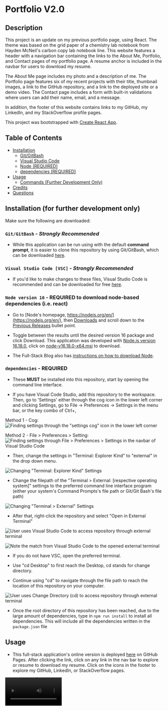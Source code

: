 # Portfolio V2.0

## Description

This project is an update on my previous portfolio page, using React. The theme was based on the grid paper of a chemistry lab notebook from Hayden McNeil's carbon copy lab notebook line. This website features a header with a navigation bar containing the links to the About Me, Portfolio, and Contact pages of my portfolio page. A resume anchor is included in the navbar for users to download my resume.

The About Me page includes my photo and a description of me. The Portfolio page features six of my recent projects with their title, thumbnail images, a link to the GitHub repository, and a link to the deployed site or a demo video. The Contact page includes a form with built-in validations where users can add their name, email, and a message.

In addition, the footer of this website contains links to my GitHub, my LinkedIn, and my StackOverflow profile pages.

This project was bootstrapped with [Create React App](https://github.com/facebook/create-react-app).

## Table of Contents
- [Installation](#installation-for-further-development-only)
    - [Git/GitBash](#gitgitbash---strongly-recommended)
    - [Visual Studio Code](#visual-studio-code-vsc---strongly-recommended)
    - [Node (REQUIRED)](#node-version-16---required-to-download-node-based-dependencies-ie-react)
    - [dependencies (REQUIRED)](#dependencies---required)
- [Usage](#usage)
    - [Commands (Further Development Only)](#the-following-commands-are-for-further-development-only-and-come-from-react)
- [Credits](#credits)
- [Questions](#questions)


## Installation (for further development only)

Make sure the following are downloaded:

### `Git/GitBash` - *Strongly Recommended*
* While this application can be run using with the default **command prompt**, it is easier to clone this repository by using Git/GitBash, which can be downloaded [here](https://git-scm.com/downloads).

### `Visual Studio Code [VSC]` - *Strongly Recommended*

* If you'd like to make changes to these files, Visual Studio Code is recommended and can be downloaded for free [here](https://code.visualstudio.com/download).

### `Node version 16` - **REQUIRED** to download node-based dependencies (i.e. react)
* Go to [Node's homepage, https://nodejs.org/en/](https://nodejs.org/en/), then [Downloads](https://nodejs.org/en/download/) and scroll down to the [Previous Releases](https://nodejs.org/en/download/releases/) bullet point. 

* Toggle between the results until the desired version 16 package and click Download. This application was developed with [Node.js version 16.18.0](https://nodejs.org/dist/v16.18.0/), click on [node-v16.18.0-x64.msi](https://nodejs.org/download/release/v16.18.0/node-v16.18.0-x64.msi) to download.

* The Full-Stack Blog also has [instructions on how to download Node](https://coding-boot-camp.github.io/full-stack/nodejs/how-to-install-nodejs).

### `dependencies` - **REQUIRED**

* These **MUST** be installed into this repository, start by opening the command line interface.

* If you have Visual Code Studio, add this repository to the workspace. Then, go to 'Settings' either through the cog icon in the lower left corner and clicking Settings, go to File -> Preferences -> Settings in the menu bar, or the key combo of Ctrl+,

Method 1 - Cog:
![Finding settings through the "settings cog" icon in the lower left corner](./assets/screenshots/Finding-Settings-1.PNG)

Method 2 - File > Preferences > Setting:
![Finding settings through File > Preferences > Settings in the navbar of Visual Studio Code](./assets/screenshots/Finding-Settings-2.PNG)

* Then, change the settings in "Terminal: Explorer Kind" to "external" in the drop down menu.

![Changing "Terminal: Explorer Kind" Settings](./assets/screenshots/External-Terminal-Settings-1.PNG)
        
* Change the filepath of the "Terminal > External: [respective operating system]" settings to the preferred command line interface program (either your system's Command Prompts's file path or Git/Git Bash's file path)

![Changing "Terminal > External" Settings](./assets/screenshots/External-Terminal-Settings-2.PNG)

* After that, right-click the repository and select "Open in External Terminal"

![User uses Visual Studio Code to access repository through external terminal](./assets/screenshots/External-Terminal-Method-1-1.PNG)

![Note the match from Visual Studio Code to the opened external terminal](./assets/screenshots/External-Terminal-Method-1-2.PNG)


* If you do not have VSC, open the preferred terminal.

* Use "cd Desktop" to first reach the Desktop, cd stands for change directory.

* Continue using "cd" to navigate through the file path to reach the location of this repository on your computer.

![User uses Change Directory (cd) to access repository through external terminal](./assets/screenshots/External-Terminal-Method-2.PNG)

* Once the root directory of this repository has been reached, due to the large amount of dependencies, type in `npm run install` to install all dependencies. This will include all the dependencies written in the `package.json` file


## Usage

* This full-stack application's online version is deployed [here](https://leeclaire156.github.io/Portfolio-V2) on GitHub Pages. After clicking the link, click on any link in the nav bar to explore or resume to download my resume. Click on the icons in the footer to explore my GitHub, LinkedIn, or StackOverflow pages. 

<video src='./assets/Portfolio-V2-DEMO.webm'  width=180 >

### The following commands are for further development only and come from React

* In the project directory, you can run:

### `npm start`

Runs the app in the development mode.\
Open [http://localhost:3000](http://localhost:3000) to view it in your browser.

The page will reload when you make changes.\
You may also see any lint errors in the console.

### `npm test`

Launches the test runner in the interactive watch mode.\
See the section about [running tests](https://facebook.github.io/create-react-app/docs/running-tests) for more information.

### `npm run build`

Builds the app for production to the `build` folder.\
It correctly bundles React in production mode and optimizes the build for the best performance.

The build is minified and the filenames include the hashes.\
Your app is ready to be deployed!

See the section about [deployment](https://facebook.github.io/create-react-app/docs/deployment) for more information.

### `npm run eject`

**Note: this is a one-way operation. Once you `eject`, you can't go back!**

If you aren't satisfied with the build tool and configuration choices, you can `eject` at any time. This command will remove the single build dependency from your project.

Instead, it will copy all the configuration files and the transitive dependencies (webpack, Babel, ESLint, etc) right into your project so you have full control over them. All of the commands except `eject` will still work, but they will point to the copied scripts so you can tweak them. At this point you're on your own.

You don't have to ever use `eject`. The curated feature set is suitable for small and middle deployments, and you shouldn't feel obligated to use this feature. However we understand that this tool wouldn't be useful if you couldn't customize it when you are ready for it.

## Credits

* Credit to [React](https://react.dev/) for the commands in Usage (further development)

* Conditionally rendered portfolio pages performed by the nav bar base code from George Washington University's Full Stack Coding Bootcamp Week 20-React, Activity 24-Stu_Conditional-Rendering.

* Using maps() method to render an array of data to React props credit goes to George Washington University's Full Stack Coding Bootcamp Week 20-React, Activity 09-Ins_Component.

* Credit to initializing with React version 17.0.2 goes to [DanteDX](https://stackoverflow.com/users/12639918/dantedx) on StackOverflow:<br></br>https://stackoverflow.com/questions/71913692/module-not-found-error-cant-resolve-react-dom-client

* React bootstrap responsive navbar information provided by [React Bootstrap](https://react-bootstrap.github.io/):<br></br>https://react-bootstrap.github.io/components/navbar/

* DOC to PDF converter provided by [Adobe](https://www.adobe.com/):<br></br>https://www.adobe.com/acrobat/online/word-to-pdf.html

* Importing Google Fonts to CSS provided by [Tom](https://stackoverflow.com/users/158119/tom) on StackOverflow:<br></br>https://stackoverflow.com/questions/40769551/how-to-use-google-fonts-in-react-js

* Coming Soon font provided by [Google Fonts](https://fonts.google.com/):<br></br>https://fonts.google.com/specimen/Fredericka+the+Great

* Fredericka the Great font provided by [Google Fonts](https://fonts.google.com/):<br></br>https://fonts.google.com/specimen/Fredericka+the+Great

* Placing footer at bottom of page information provided by [freeCodeCamp](https://www.freecodecamp.org/):<br></br>https://www.freecodecamp.org/news/how-to-keep-your-footer-where-it-belongs-59c6aa05c59c/

* Importing images information provided by [Hawkeye Parker](https://stackoverflow.com/users/99717/hawkeye-parker) on StackOverflow:<br></br>https://stackoverflow.com/questions/34582405/react-wont-load-local-images

* onBlur vs onChange react event listeners [Ruben Leija's blog Linguine Code](https://linguinecode.com/):<br></br>https://linguinecode.com/post/onblur-vs-onchange-react-text-inputs

* onBlur information further provided by [pope_maverick](https://stackoverflow.com/users/3065781/pope-maverick) on StackOverflow:<br></br>https://stackoverflow.com/questions/71838444/show-validation-after-click-outside-the-input

* Disabling text area property provided by [Donut](https://stackoverflow.com/users/121493/donut):<br></br>https://stackoverflow.com/questions/5235142/how-do-i-disable-the-resizable-property-of-a-textarea

* Text area rows information from How to Use a Multiline Text Area in ReactJS written by Gaurav Singhal on [Plural Sight](https://www.pluralsight.com/):<br></br>https://www.pluralsight.com/guides/how-to-use-multiline-text-area-in-reactjs

* Creating Bold Text with CSS font-weight property information provided by [W3Schools](https://www.w3schools.com/default.asp):<br></br>https://www.w3schools.com/cssref/pr_font_weight.php

* Email Validation Regex by [learnetto](https://github.com/learnetto):<br></br>https://github.com/learnetto/react-form-validation-demo/blob/master/src/Form.js

* Validation messages based on [CodingComics's](https://www.youtube.com/@codingcomics) YouTube Video `Form Validation in React JS || Input Validation React JS || React Form Validation onSubmit || React`:<br></br>https://www.youtube.com/watch?v=rZpc7HkmF5Q

* Tape CSS Code based on [Coding Artist's](https://www.youtube.com/@CodingArtist) YouTube Video `Washi Tape Notes With Pure CSS | HTML, CSS Tutorial`:<br></br>https://www.youtube.com/watch?v=2mYIh8-zgFQ&t=34s

* Creating fixed footer to bottom of page [W3Schools](https://www.w3schools.com/default.asp):<br></br>https://www.w3schools.com/howto/howto_css_fixed_footer.asp

* Clearing space for footer [freeCodeCamp](https://www.freecodecamp.org/):<br></br>https://www.freecodecamp.org/news/how-to-keep-your-footer-where-it-belongs-59c6aa05c59c/

* CSS :nth-child() Selector [W3Schools](https://www.w3schools.com/default.asp):<br></br>https://www.w3schools.com/cssref/sel_nth-child.php

* CSS background-image Property [W3Schools](https://www.w3schools.com/default.asp):<br></br>https://www.w3schools.com/cssref/pr_background-image.php

* Box Shadow [MDN Web Docs](https://developer.mozilla.org/en-US/):<br></br>https://developer.mozilla.org/en-US/docs/Web/CSS/box-shadow

* Keeping tapes relative to polaroid image credit goes to [shanethehat](https://stackoverflow.com/users/665800/shanethehat) on StackOverflow:<br></br>https://stackoverflow.com/questions/5563285/div-absolute-positioning-maintain-position-after-browser-window-resize

* Grid background with CSS credit to [ashiqur rahman](https://github.com/ashiqur-rony):<br></br>https://ashiqur.com/grid-background-with-css/

* Rounded Corner Image Generator by [Generate It!](https://www.generateit.net/):<br></br>https://www.generateit.net/rounded-corner/

* Hexidecimal to RGB Color Converter by [RapidTables](https://www.rapidtables.com/):<br></br>https://www.rapidtables.com/convert/color/hex-to-rgb.html

* Changing title in react information from [Styx Tech's](https://www.youtube.com/@styxtech5066) YouTube Video `Change React title dynamically in each page`:<br></br>https://www.youtube.com/watch?v=9ChEVesbK9s

* Changing favicon from React default information from [ProgrammerError's](https://www.youtube.com/@ProgrammerError) YouTube Video `React | How to Add a Favicon and Title`:<br></br>https://www.youtube.com/watch?v=7pJmM-XdPm8&t=232s

* Microsoft Word Icon based on [whitestar's](https://www.vecteezy.com/members/maulid091) asset on [Vecteezy](https://www.vecteezy.com/):<br></br>https://www.vecteezy.com/vector-art/4532190-illustration-of-microsoft-word-excel-power-point-mobile-app-logos

* Usage of transform to enlarge icons without disturbing flow of page thanks to [Boaz](https://stackoverflow.com/users/1889273/boaz) on StackOverflow:<br></br>https://stackoverflow.com/questions/14417433/how-to-enlarge-a-div-without-moving-other-elements

* Usage of cascade hover to make img and text for resume page enlarge on hover (as opposed to the image enlarging only when hovering on image and not on text) special thanks to [seanb](https://stackoverflow.com/users/3354/seanb):<br></br>https://stackoverflow.com/questions/137449/css-for-hover-that-includes-all-child-elements/

* Highlight Submit Button Animation thanks to [beardhatcode](https://stackoverflow.com/users/831645/beardhatcode):<br></br>https://stackoverflow.com/questions/17212094/fill-background-color-left-to-right-css#:~:text=The%20thing%20you%20will%20need,to%20position%20the%20background%20right.

* Art tutorial for Gold by [drawingden](https://drawingden.tumblr.com/):<br></br>https://drawingden.tumblr.com/post/179224581693/how-to-paint-gold-tutorial-by-lenamoart-support

* Input form underline credit goes to [JunM](https://stackoverflow.com/users/2122827/junm):<br></br>https://stackoverflow.com/questions/21807454/textfield-with-only-bottom-border

* Text Area Scrollbar styling credit goes to [Robin from WebMound](https://www.webmound.com/):<br></br>https://www.webmound.com/style-html-textarea/

* Corner edge outline on text area credit goes to [Robert Kirsz](https://stackoverflow.com/users/1493107/robert-kirsz) on StackOverflow:<br></br>https://stackoverflow.com/questions/14387690/how-can-i-show-only-corner-borders

* Setting error messages to position absolute to keep appearance from shifting other elements credit to [Kaivosukeltaja](https://stackoverflow.com/users/196838/kaivosukeltaja) on StackOverflow:<br></br>https://stackoverflow.com/questions/34064722/displaying-error-message-without-moving-elements-located-under


## Questions

If you have any questions, my GitHub profile is www.github.com/leeclaire156, and my email is lee.claire156@gmail.com.